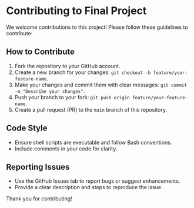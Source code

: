 # Contributing to Final Project

We welcome contributions to this project! Please follow these guidelines to contribute:

## How to Contribute
1. Fork the repository to your GitHub account.
2. Create a new branch for your changes: `git checkout -b feature/your-feature-name`.
3. Make your changes and commit them with clear messages: `git commit -m "Describe your changes"`.
4. Push your branch to your fork: `git push origin feature/your-feature-name`.
5. Create a pull request (PR) to the `main` branch of this repository.

## Code Style
- Ensure shell scripts are executable and follow Bash conventions.
- Include comments in your code for clarity.

## Reporting Issues
- Use the GitHub Issues tab to report bugs or suggest enhancements.
- Provide a clear description and steps to reproduce the issue.

Thank you for contributing!
